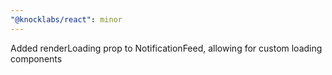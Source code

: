 ```yaml
---
"@knocklabs/react": minor
---
```


Added renderLoading prop to NotificationFeed, allowing for custom loading components
